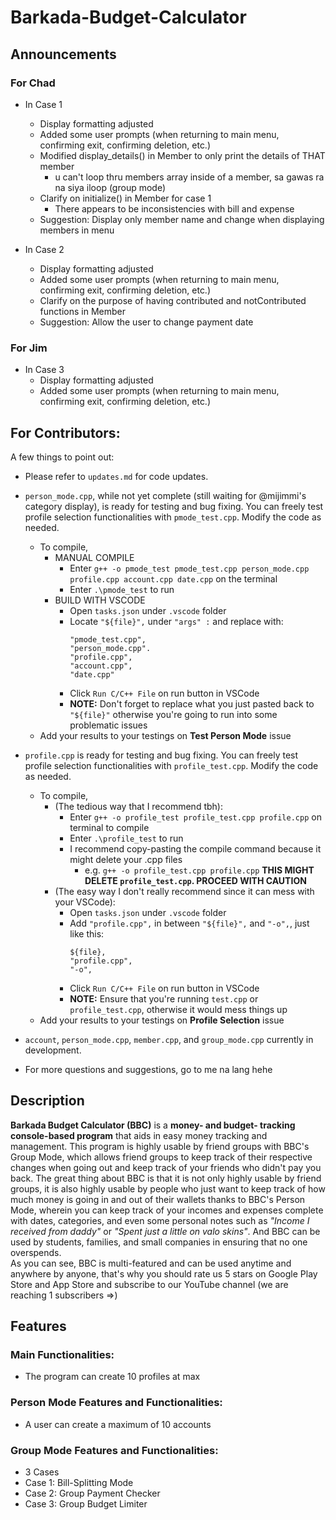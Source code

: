 # Barkada-Budget-Calculator
## Announcements

### For Chad
- In Case 1
  - Display formatting adjusted
  - Added some user prompts (when returning to main menu, confirming exit, confirming deletion, etc.)
  - Modified display_details() in Member to only print the details of THAT member
    - u can't loop thru members array inside of a member, sa gawas ra na siya iloop (group mode)
  - Clarify on initialize() in Member for case 1
    - There appears to be inconsistencies with bill and expense
  - Suggestion: Display only member name and change when displaying members in menu

- In Case 2
  - Display formatting adjusted
  - Added some user prompts (when returning to main menu, confirming exit, confirming deletion, etc.)
  - Clarify on the purpose of having contributed and notContributed functions in Member
  - Suggestion: Allow the user to change payment date

### For Jim
- In Case 3
  - Display formatting adjusted
  - Added some user prompts (when returning to main menu, confirming exit, confirming deletion, etc.)

## For Contributors:
A few things to point out:  
- Please refer to `updates.md` for code updates.  

- `person_mode.cpp`, while not yet complete (still waiting for @mijimmi's category display), is ready for testing and bug fixing.
  You can freely test profile selection functionalities with `pmode_test.cpp`. Modify the code as needed.
  - To compile,
    - MANUAL COMPILE
      - Enter `g++ -o pmode_test pmode_test.cpp person_mode.cpp profile.cpp account.cpp date.cpp` on the terminal
      - Enter `.\pmode_test` to run
    - BUILD WITH VSCODE
      - Open `tasks.json` under `.vscode` folder
      - Locate `"${file}",` under `"args" :` and replace with:
        ```
        "pmode_test.cpp",
        "person_mode.cpp".
        "profile.cpp",
        "account.cpp",
        "date.cpp"
        ```
      - Click `Run C/C++ File` on run button in VSCode
      - **NOTE:** Don't forget to replace what you just pasted back to `"${file}"` otherwise you're going to run into some problematic issues
  - Add your results to your testings on **Test Person Mode** issue

- `profile.cpp` is ready for testing and bug fixing. You can freely test profile selection functionalities with `profile_test.cpp`. Modify the code as needed.  
  - To compile,
    - (The tedious way that I recommend tbh):
      - Enter `g++ -o profile_test profile_test.cpp profile.cpp` on terminal to compile
      - Enter `.\profile_test` to run
      - I recommend copy-pasting the compile command because it might delete your .cpp files
        - e.g. `g++ -o profile_test.cpp profile.cpp` **THIS MIGHT DELETE `profile_test.cpp`. PROCEED WITH CAUTION**
    - (The easy way I don't really recommend since it can mess with your VSCode):
      - Open `tasks.json` under `.vscode` folder
      - Add `"profile.cpp",` in between `"${file}",` and `"-o",`, just like this:
        ```
        ${file},
        "profile.cpp",
        "-o",
        ```
      - Click `Run C/C++ File` on run button in VSCode
      - **NOTE:** Ensure that you're running `test.cpp` or `profile_test.cpp`, otherwise it would mess things up
  - Add your results to your testings on **Profile Selection** issue

- `account`, `person_mode.cpp`, `member.cpp`, and `group_mode.cpp` currently in development.

- For more questions and suggestions, go to me na lang hehe


## Description
**Barkada Budget Calculator (BBC)** is a **money- and budget- tracking console-based program** that aids in easy money tracking and management.
This program is highly usable by friend groups with BBC's Group Mode, which allows friend groups to keep track of their respective changes
when going out and keep track of your friends who didn't pay you back. The great thing about BBC is that it is not only highly usable
by friend groups, it is also highly usable by people who just want to keep track of how much money is going in and out of their wallets
thanks to BBC's Person Mode, wherein you can keep track of your incomes and expenses complete with dates, categories, and even some
personal notes such as *"Income I received from daddy"* or _"Spent just a little on valo skins"_. And BBC can be used by students, families, and
small companies in ensuring that no one overspends.  
As you can see, BBC is multi-featured and can be used anytime and anywhere by anyone, that's why you should rate us 5 stars on Google Play Store 
and App Store and subscribe to our YouTube channel (we are reaching 1 subscribers =>)

## Features
### Main Functionalities:
- The program can create 10 profiles at max

### Person Mode Features and Functionalities:
- A user can create a maximum of 10 accounts

### Group Mode Features and Functionalities:
- 3 Cases
- Case 1: Bill-Splitting Mode
- Case 2: Group Payment Checker
- Case 3: Group Budget Limiter
